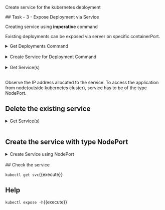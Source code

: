 Create service for the kubernetes deployment

## Task - 3 - Expose Deployment via Service

Creating service using **imperative** command

Existing deployments can be exposed via server on specific containerPort.
<details>
  <summary>Get Deployments Command</summary>
  <p>`kubectl get deployments`{{execute}}</p>
</details>
<br/>


<details>
  <summary>Create Service for Deployment Command</summary>
  <p>`kubectl expose deployment nginx-deployment --port=80 --target-port=8088`{{execute}}</p>
</details>
<br/>



<details>
  <summary>Get Service(s)</summary>
  <p>`kubectl get services`{{execute}}</p>
</details>
<br/>

Observe the IP address allocated to the service.
To access the application from node(outside kubernetes cluster), service has to be of the type NodePort.

## Delete the existing service
<details>
  <summary>Get Service(s)</summary>
  <p>`kubectl delete service nginx-deployment`{{execute}}</p>
</details>
<br/>

## Create the service with type NodePort

<details>
  <summary>Create Service using NodePort</summary>
  <p>`kubectl expose deployment nginx-deployment --type=NodePort --port=80`{{execute}}</p>
</details>
<br/>
## Check the service

`kubectl get svc`{{execute}}

## Help
`kubectl expose -h`{{execute}}



